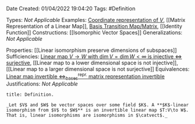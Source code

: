 <div class="topSpace"></div>

Date Created: 01/04/2022 19:04:20
Tags: #Definition

Types: _Not Applicable_
Examples: [Coordinate representation of $V$](Coordinate%20Representation%20of%20Finite-dim.%20Vector%20Spaces.md), [[Matrix Representation of a Linear Map]], [Basis Transition Map/Matrix](Basis%20Transition%20Map;%20Change%20of%20Basis%20Matrix.md), [[Identity Function]]
Constructions: [[Isomorphic Vector Spaces]]
Generalizations: _Not Applicable_

Properties: [[Linear isomorphism preserve dimensions of subspaces]]
Sufficiencies: [Linear map $V\to W$ with $\dim V=\dim W<\infty$ is injective $\Leftrightarrow$ surjective](Linear%20map%20between%20vector%20spaces%20of%20same%20dimension%20is%20injective%20iff%20surjective.md), [[Linear map to a lower dimensional space is not injective]], [[Linear map to a larger dimensional space is not surjective]]
Equivalences: [Linear map invertible $\Leftrightarrow^\textrm{repr.}_\textrm{bases}$ matrix representation invertible](Linear%20map%20invertible%20repr%20under%20basis%20matrix%20representation%20invertible.md)
Justifications: _Not Applicable_

``` ad-Definition
title: Definition.

_Let $V$ and $W$ be vector spaces over some field $K$. A **$K$-linear isomorphism from $V$ to $W$** is an invertible linear map $T:V\to W$. That is, linear isomorphisms are isomorphisms in $\catvect$._

```
